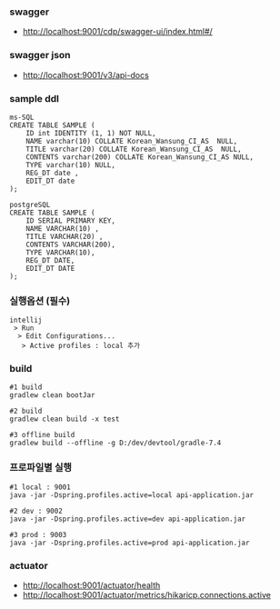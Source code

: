 ### swagger
- <http://localhost:9001/cdp/swagger-ui/index.html#/>

### swagger json
- <http://localhost:9001/v3/api-docs>

### sample ddl
```
ms-SQL
CREATE TABLE SAMPLE (
	ID int IDENTITY (1, 1) NOT NULL,
	NAME varchar(10) COLLATE Korean_Wansung_CI_AS  NULL,
	TITLE varchar(20) COLLATE Korean_Wansung_CI_AS  NULL,
	CONTENTS varchar(200) COLLATE Korean_Wansung_CI_AS NULL,
	TYPE varchar(10) NULL,
	REG_DT date ,
	EDIT_DT date
);

postgreSQL
CREATE TABLE SAMPLE (
    ID SERIAL PRIMARY KEY, 
    NAME VARCHAR(10) , 
    TITLE VARCHAR(20) ,
    CONTENTS VARCHAR(200),
    TYPE VARCHAR(10),
    REG_DT DATE,
    EDIT_DT DATE
);

```
### 실행옵션 (필수)
```
intellij 
 > Run
  > Edit Configurations...
   > Active profiles : local 추가
```
### build
```
#1 build 
gradlew clean bootJar

#2 build
gradlew clean build -x test

#3 offline build
gradlew build --offline -g D:/dev/devtool/gradle-7.4
```
### 프로파일별 실행
```
#1 local : 9001
java -jar -Dspring.profiles.active=local api-application.jar

#2 dev : 9002
java -jar -Dspring.profiles.active=dev api-application.jar

#3 prod : 9003
java -jar -Dspring.profiles.active=prod api-application.jar
```

### actuator
- <http://localhost:9001/actuator/health>
- <http://localhost:9001/actuator/metrics/hikaricp.connections.active>
